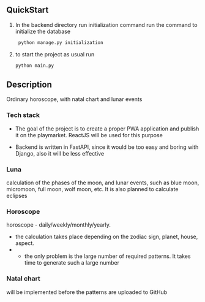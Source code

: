 

## QuickStart
1) In the backend directory run initialization command run the command to initialize the database
   ```bash 
    python manage.py initialization
   ```

2) to start the project as usual run
    ```bash 
    python main.py
   ```

## Description
Ordinary horoscope, with natal chart and lunar events

### Tech stack
- The goal of the project is to create a proper PWA application and publish it on the playmarket. ReactJS will be used for this purpose

- Backend is written in FastAPI, since it would be too easy and boring with Django, also it will be less effective

### Luna
calculation of the phases of the moon, and lunar events, such as blue moon, micromoon, full moon, wolf moon, etc. It is also planned to calculate eclipses

### Horoscope
horoscope - daily/weekly/monthly/yearly. 
- the calculation takes place depending on the zodiac sign, planet, house, aspect.
- -  the only problem is the large number of required patterns. It takes time to generate such a large number

### Natal chart
will be implemented before the patterns are uploaded to GitHub
